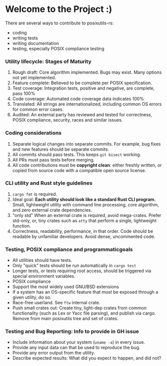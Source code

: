 # Welcome to the Project :)

There are several ways to contribute to posixutils-rs:

* coding
* writing tests
* writing documentation
* testing, especially POSIX compliance testing

### Utility lifecycle:  Stages of Maturity

1. Rough draft:  Core algorithm implemented.  Bugs may exist.  Many options not yet implemented.
2. Feature complete:  Believed to be complete per POSIX specification.
3. Test coverage:  Integration tests, positive and negative, are complete, pass 100%
4. Code coverage:  Automated code coverage data indicates 100%
5. Translated:  All strings are internationalized, including common OS errors for common error cases.
6. Audited:  An external party has reviewed and tested for correctness, 
   POSIX compliance, security, races and similar issues.

### Coding considerations

1. Separate logical changes into separate commits.  For example, bug fixes
   and new features should be separate commits.
2. All commits should pass tests.  This keeps `git bisect` working.
3. All PRs must pass tests before merging.
4. All code contributions must be **copyright clean**:  either freshly written,
   or copied from source code with a compatible open source license.

### CLI utility and Rust style guidelines

1. `cargo fmt` is required.
2. Ideal goal:  **Each utility should look like a standard Rust CLI program.** 
   Small, lightweight utility with command line processing,
   core algorithm, and zero external crate dependencies.
3. "only std"  When an external crate is required, avoid mega-crates.  Prefer
   std-only, or, tiny crates such as `atty` that perform a single,
   lightweight function.
4. Correctness, readability, performance, in that order.
   Code should be readable by unfamiliar developers.  Avoid dense,
   uncommented code.

### Testing, POSIX compliance and programmaticgoals

* All utilities should have tests.
* Only "quick" tests should be run automatically in `cargo test`
* Longer tests, or tests requiring root access, should be triggered
  via special environment variables.
* POSIX compliance
* Support the most widely used GNU/BSD extensions
* If a system has an OS-specific feature that _must_ be
  exposed through a given utility, do so.
* Race-free userland.  See `ftw` internal crate.
* Push small crates out:  Create tiny, light-dep crates from common functionality (such as Lex or Yacc file parsing), and publish via cargo.  Remove from main posixutils tree and set of crates.

### Testing and Bug Reporting: Info to provide in GH issue

* Include information about your system (`uname -a`) in every issue.
* Provide any input data can that be used to reproduce the bug.
* Provide any error output from the utility.
* Describe expected results:  What did you expect to happen, and did not?

